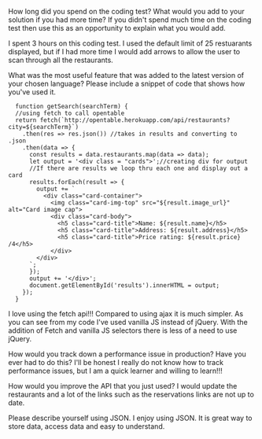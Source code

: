 How long did you spend on the coding test? What would you add to your solution if you had more time? If you didn't spend much time on the coding test then use this as an opportunity to explain what you would add.
  
  I spent 3 hours on this coding test.  I used the default limit of 25 restuarants displayed, but if I had more time I would add arrows to allow the user to scan through all the restaurants.  

What was the most useful feature that was added to the latest version of your chosen language? Please include a snippet of code that shows how you've used it.
```
  function getSearch(searchTerm) {
  //using fetch to call opentable
  return fetch(`http://opentable.herokuapp.com/api/restaurants?city=${searchTerm}`)
    .then(res => res.json()) //takes in results and converting to .json
    .then(data => {
      const results = data.restaurants.map(data => data);
      let output = '<div class = "cards">';//creating div for output
      //If there are results we loop thru each one and display out a card
      results.forEach(result => {
        output += `
          <div class="card-container">
            <img class="card-img-top" src="${result.image_url}" alt="Card image cap">
            <div class="card-body">
              <h5 class="card-title">Name: ${result.name}</h5>
              <h5 class="card-title">Address: ${result.address}</h5>
              <h5 class="card-title">Price rating: ${result.price} /4</h5>
            </div>
        </div>
      `;
      });
      output += '</div>';
      document.getElementById('results').innerHTML = output;
    });
  }
```
  I love using the fetch api!!!  Compared to using ajax it is much simpler.  As you can see from my code I've used vanilla JS instead of jQuery.  With the addition of Fetch and vanilla JS selectors there is less of a need to use jQuery.

How would you track down a performance issue in production? Have you ever had to do this?
  I'll be honest I really do not know how to track performance issues, but I am a quick learner and willing to learn!!!

How would you improve the API that you just used?
  I would update the restaurants and a lot of the links such as the reservations links are not up to date.    

Please describe yourself using JSON.
  I enjoy using JSON.  It is great way to store data, access data and easy to understand. 